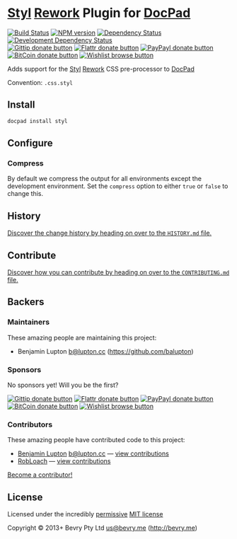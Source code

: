 # [Styl](https://github.com/visionmedia/styl) [Rework](https://github.com/visionmedia/rework) Plugin for [DocPad](http://docpad.org)

<!-- BADGES/ -->

[![Build Status](http://img.shields.io/travis-ci/docpad/docpad-plugin-styl.png?branch=master)](http://travis-ci.org/docpad/docpad-plugin-styl "Check this project's build status on TravisCI")
[![NPM version](http://badge.fury.io/js/docpad-plugin-styl.png)](https://npmjs.org/package/docpad-plugin-styl "View this project on NPM")
[![Dependency Status](https://david-dm.org/docpad/docpad-plugin-styl.png?theme=shields.io)](https://david-dm.org/docpad/docpad-plugin-styl)
[![Development Dependency Status](https://david-dm.org/docpad/docpad-plugin-styl/dev-status.png?theme=shields.io)](https://david-dm.org/docpad/docpad-plugin-styl#info=devDependencies)<br/>
[![Gittip donate button](http://img.shields.io/gittip/docpad.png)](https://www.gittip.com/docpad/ "Donate weekly to this project using Gittip")
[![Flattr donate button](http://img.shields.io/flattr/donate.png?color=yellow)](http://flattr.com/thing/344188/balupton-on-Flattr "Donate monthly to this project using Flattr")
[![PayPayl donate button](http://img.shields.io/paypal/donate.png?color=yellow)](https://www.paypal.com/cgi-bin/webscr?cmd=_s-xclick&hosted_button_id=QB8GQPZAH84N6 "Donate once-off to this project using Paypal")
[![BitCoin donate button](http://img.shields.io/bitcoin/donate.png?color=yellow)](https://coinbase.com/checkouts/9ef59f5479eec1d97d63382c9ebcb93a "Donate once-off to this project using BitCoin")
[![Wishlist browse button](http://img.shields.io/wishlist/browse.png?color=yellow)](http://amzn.com/w/2F8TXKSNAFG4V "Buy an item on our wishlist for us")

<!-- /BADGES -->


Adds support for the [Styl](https://github.com/visionmedia/styl) [Rework](https://github.com/visionmedia/rework) CSS pre-processor to [DocPad](http://docpad.org)

Convention:  `.css.styl`


<!-- INSTALL/ -->

## Install

``` bash
docpad install styl
```

<!-- /INSTALL -->


## Configure

### Compress
By default we compress the output for all environments except the development environment. Set the `compress` option to either `true` or `false` to change this.


<!-- HISTORY/ -->

## History
[Discover the change history by heading on over to the `HISTORY.md` file.](https://github.com/docpad/docpad-plugin-styl/blob/master/HISTORY.md#files)

<!-- /HISTORY -->


<!-- CONTRIBUTE/ -->

## Contribute

[Discover how you can contribute by heading on over to the `CONTRIBUTING.md` file.](https://github.com/docpad/docpad-plugin-styl/blob/master/CONTRIBUTING.md#files)

<!-- /CONTRIBUTE -->


<!-- BACKERS/ -->

## Backers

### Maintainers

These amazing people are maintaining this project:

- Benjamin Lupton <b@lupton.cc> (https://github.com/balupton)

### Sponsors

No sponsors yet! Will you be the first?

[![Gittip donate button](http://img.shields.io/gittip/docpad.png)](https://www.gittip.com/docpad/ "Donate weekly to this project using Gittip")
[![Flattr donate button](http://img.shields.io/flattr/donate.png?color=yellow)](http://flattr.com/thing/344188/balupton-on-Flattr "Donate monthly to this project using Flattr")
[![PayPayl donate button](http://img.shields.io/paypal/donate.png?color=yellow)](https://www.paypal.com/cgi-bin/webscr?cmd=_s-xclick&hosted_button_id=QB8GQPZAH84N6 "Donate once-off to this project using Paypal")
[![BitCoin donate button](http://img.shields.io/bitcoin/donate.png?color=yellow)](https://coinbase.com/checkouts/9ef59f5479eec1d97d63382c9ebcb93a "Donate once-off to this project using BitCoin")
[![Wishlist browse button](http://img.shields.io/wishlist/browse.png?color=yellow)](http://amzn.com/w/2F8TXKSNAFG4V "Buy an item on our wishlist for us")

### Contributors

These amazing people have contributed code to this project:

- [Benjamin Lupton](https://github.com/balupton) <b@lupton.cc> — [view contributions](https://github.com/docpad/docpad-plugin-styl/commits?author=balupton)
- [RobLoach](https://github.com/RobLoach) — [view contributions](https://github.com/docpad/docpad-plugin-styl/commits?author=RobLoach)

[Become a contributor!](https://github.com/docpad/docpad-plugin-styl/blob/master/CONTRIBUTING.md#files)

<!-- /BACKERS -->


<!-- LICENSE/ -->

## License

Licensed under the incredibly [permissive](http://en.wikipedia.org/wiki/Permissive_free_software_licence) [MIT license](http://creativecommons.org/licenses/MIT/)

Copyright &copy; 2013+ Bevry Pty Ltd <us@bevry.me> (http://bevry.me)

<!-- /LICENSE -->


